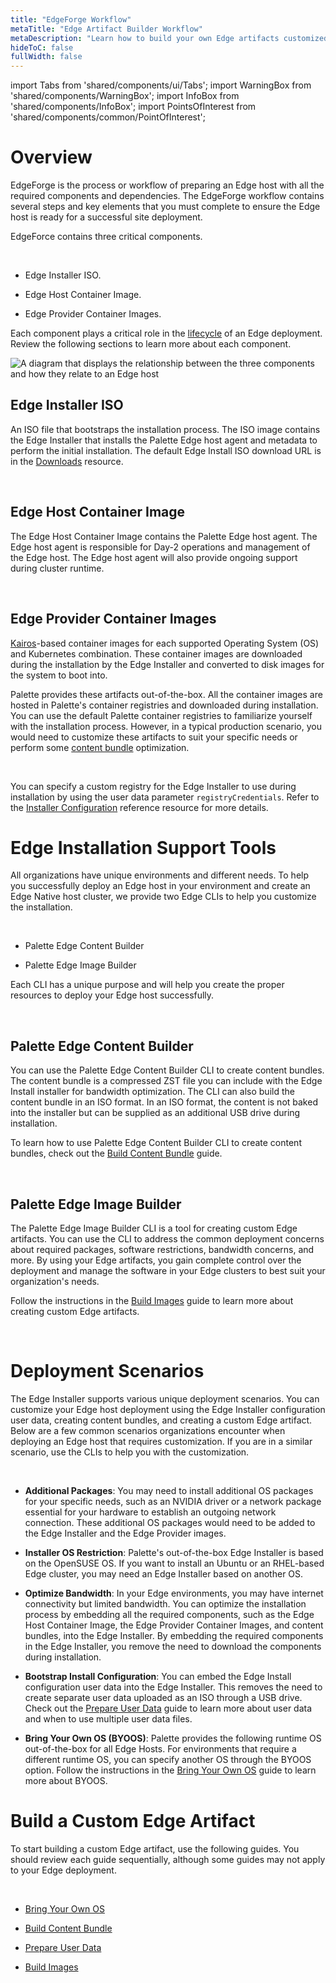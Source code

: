 ```yaml
---
title: "EdgeForge Workflow"
metaTitle: "Edge Artifact Builder Workflow"
metaDescription: "Learn how to build your own Edge artifacts customized to your specific needs."
hideToC: false
fullWidth: false
---
```


import Tabs from 'shared/components/ui/Tabs';
import WarningBox from 'shared/components/WarningBox';
import InfoBox from 'shared/components/InfoBox';
import PointsOfInterest from 'shared/components/common/PointOfInterest';

# Overview

EdgeForge is the process or workflow of preparing an Edge host with all the required components and dependencies. The EdgeForge workflow contains several steps and key elements that you must complete to ensure the Edge host is ready for a successful site deployment. 

EdgeForce contains three critical components.

<br />

* Edge Installer ISO.


* Edge Host Container Image.


* Edge Provider Container Images.



Each component plays a critical role in the [lifecycle](/clusters/edge/edge-native-lifecycle) of an Edge deployment. Review the following sections to learn more about each component.

![A diagram that displays the relationship between the three components  and how they relate to an Edge host](/clusters_edge-forge-workflow_edgeforge-workflow_components-diagram.png)



## Edge Installer ISO

An ISO file that bootstraps the installation process. The ISO image contains the Edge Installer that installs the Palette Edge host agent and metadata to perform the initial installation. The default Edge Install ISO download URL is in the [Downloads](/spectro-downloads#edgeinstallimages) resource.

<br />

## Edge Host Container Image

The Edge Host Container Image contains the Palette Edge host agent. The Edge host agent is responsible for Day-2 operations and management of the Edge host. The Edge host agent will also provide ongoing support during cluster runtime.

<br />

## Edge Provider Container Images

[Kairos](https://kairos.io/)-based container images for each supported Operating System (OS) and Kubernetes combination. These container images are downloaded during the installation by the Edge Installer and converted to disk images for the system to boot into.

Palette provides these artifacts out-of-the-box. All the container images are hosted in Palette's container registries and downloaded during installation. You can use the default Palette container registries to familiarize yourself with the installation process. However, in a typical production scenario, you would need to customize these artifacts to suit your specific needs or perform some [content bundle](/clusters/edge/edgeforge-workflow/build-content-bundle) optimization.


<br />

<InfoBox>

You can specify a custom registry for the Edge Installer to use during installation by using the user data parameter `registryCredentials`. Refer to the [Installer Configuration](/clusters/edge/edge-configuration/installer-reference#externalregistry) reference resource for more details.

</InfoBox>


# Edge Installation Support Tools

All organizations have unique environments and different needs. To help you successfully deploy an Edge host in your environment and create an Edge Native host cluster, we provide two Edge CLIs to help you customize the installation.  

<br />

* Palette Edge Content Builder


* Palette Edge Image Builder

Each CLI has a unique purpose and will help you create the proper resources to deploy your Edge host successfully. 

<br />

## Palette Edge Content Builder

You can use the Palette Edge Content Builder CLI to create content bundles. The content bundle is a compressed ZST file you can include with the Edge Install installer for bandwidth optimization. The CLI can also build the content bundle in an ISO format. In an ISO format, the content is not baked into the installer but can be supplied as an additional USB drive during installation. 

To learn how to use Palette Edge Content Builder CLI to create content bundles, check out the [Build Content Bundle](/clusters/edge/edgeforge-workflow/build-content-bundle) guide.

<br />

## Palette Edge Image Builder

The Palette Edge Image Builder CLI is a tool for creating custom Edge artifacts. You can use the CLI to address the common deployment concerns about required packages, software restrictions, bandwidth concerns, and more. By using your Edge artifacts, you gain complete control over the deployment and manage the software in your Edge clusters to best suit your organization's needs.

Follow the instructions in the [Build Images](/clusters/edge/edgeforge-workflow/build-images) guide to learn more about creating custom Edge artifacts.

<br />

# Deployment Scenarios

The Edge Installer supports various unique deployment scenarios. You can customize your Edge host deployment using the Edge Installer configuration user data, creating content bundles, and creating a custom Edge artifact. Below are a few common scenarios organizations encounter when deploying an Edge host that requires customization. If you are in a similar scenario, use the CLIs to help you with the customization.

<br />

- **Additional Packages**:
You may need to install additional OS packages for your specific needs, such as an NVIDIA driver or a network package essential for your hardware to establish an outgoing network connection. These additional OS packages would need to be added to the Edge Installer and the Edge Provider images.


- **Installer OS Restriction**:
Palette's out-of-the-box Edge Installer is based on the OpenSUSE OS. If you want to install an Ubuntu or an RHEL-based Edge cluster, you may need an Edge Installer based on another OS.


- **Optimize Bandwidth**:
In your Edge environments, you may have internet connectivity but limited bandwidth. You can optimize the installation process by embedding all the required components, such as the Edge Host Container Image, the Edge Provider Container Images, and content bundles, into the Edge Installer. By embedding the required components in the Edge Installer, you remove the need to download the components during installation.


- **Bootstrap Install Configuration**:
You can embed the Edge Install configuration user data into the Edge Installer. This removes the need to create separate user data uploaded as an ISO through a USB drive. Check out the [Prepare User Data](/clusters/edge/edgeforge-workflow/prepare-user-data) guide to learn more about user data and when to use multiple user data files.


- **Bring Your Own OS (BYOOS)**:
Palette provides the following runtime OS out-of-the-box for all Edge Hosts. For environments that require a different runtime OS, you can specify another OS through the BYOOS option. Follow the instructions in the [Bring Your Own OS](/clusters/edge/edgeforge-workflow/build-kairos-os) guide to learn more about BYOOS.

# Build a Custom Edge Artifact



To start building a custom Edge artifact, use the following guides. You should review each guide sequentially, although some guides may not apply to your Edge deployment.

<br />

- [Bring Your Own OS](/clusters/edge/edgeforge-workflow/build-kairos-os)


- [Build Content Bundle](/clusters/edge/edgeforge-workflow/build-content-bundle)


- [Prepare User Data](/clusters/edge/edgeforge-workflow/prepare-user-data)


- [Build Images](/clusters/edge/edgeforge-workflow/build-images)
